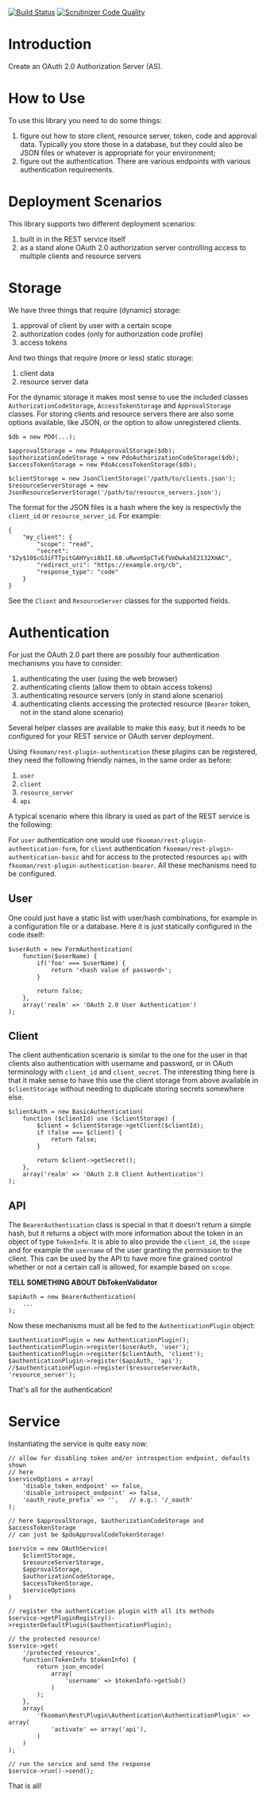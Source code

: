[![Build Status](https://travis-ci.org/fkooman/php-lib-oauth.svg)](https://travis-ci.org/fkooman/php-lib-oauth)
[![Scrutinizer Code Quality](https://scrutinizer-ci.com/g/fkooman/php-lib-oauth/badges/quality-score.png?b=master)](https://scrutinizer-ci.com/g/fkooman/php-lib-oauth/?branch=master)

# Introduction
Create an OAuth 2.0 Authorization Server (AS). 

# How to Use
To use this library you need to do some things:

1. figure out how to store client, resource server, token, code and approval
   data. Typically you store those in a database, but they could also be JSON
   files or whatever is appropriate for your environment;
2. figure out the authentication. There are various endpoints with various 
   authentication requirements.

# Deployment Scenarios
This library supports two different deployment scenarios:

1. built in in the REST service itself
2. as a stand alone OAuth 2.0 authorization server controlling access to 
   multiple clients and resource servers

# Storage
We have three things that require (dynamic) storage:

1. approval of client by user with a certain scope
2. authorization codes (only for authorization code profile)
3. access tokens

And two things that require (more or less) static storage:

1. client data
2. resource server data

For the dynamic storage it makes most sense to use the included classes
 `AuthorizationCodeStorage`, `AccessTokenStorage`  and `ApprovalStorage`
classes. For storing clients and resource servers there are also some options 
available, like JSON, or the option to allow unregistered clients.

    $db = new PDO(...);
    
    $approvalStorage = new PdoApprovalStorage($db);
    $authorizationCodeStorage = new PdoAuthorizationCodeStorage($db);
    $accessTokenStorage = new PdoAccessTokenStorage($db);

    $clientStorage = new JsonClientStorage('/path/to/clients.json');
    $resourceServerStorage = new JsonResourceServerStorage('/path/to/resource_servers.json');

The format for the JSON files is a hash where the key is respectivly the 
`client_id` or `resource_server_id`. For example:

    {
        "my_client": {
            "scope": "read",
            "secret": "$2y$10$cG3iFTTpitGAHYyci8bII.68.uRwvmSpCTvEfVmDwka5E2132XmAC",
            "redirect_uri": "https://example.org/cb",
            "response_type": "code"
        }
    }

See the `Client` and `ResourceServer` classes for the supported fields.

# Authentication
For just the OAuth 2.0 part there are possibly four authentication mechanisms 
you have to consider:

1. authenticating the user (using the web browser)
2. authenticating clients (allow them to obtain access tokens)
3. authenticating resource servers (only in stand alone scenario)
4. authenticating clients accessing the protected resource (`Bearer` token, 
   not in the stand alone scenario)

Several helper classes are available to make this easy, but it needs to be 
configured for your REST service or OAuth server deployment.

Using `fkooman/rest-plugin-authentication` these plugins can be registered, 
they need the following friendly names, in the same order as before:

1. `user`
2. `client`
3. `resource_server`
4. `api`

A typical scenario where this library is used as part of the REST service is 
the following:

For `user` authentication one would use 
`fkooman/rest-plugin-authentication-form`, for `client` authentication 
`fkooman/rest-plugin-authentication-basic` and for access to the protected 
resources `api` with `fkooman/rest-plugin-authentication-bearer`. All these
mechanisms need to be configured.

## User
One could just have a static list with user/hash combinations, for example
in a configuration file or a database. Here it is just statically configured
in the code itself:

    $userAuth = new FormAuthentication(
        function($userName) {
            if('foo' === $userName) {
                return '<hash value of password>';
            }

            return false;
        },
        array('realm' => 'OAuth 2.0 User Authentication')
    );

## Client
The client authentication scenario is similar to the one for the user in that
clients also authentication with username and password, or in OAuth terminology
with `client_id` and `client_secret`. The interesting thing here is that it 
make sense to have this use the client storage from above available in 
`$clientStorage` without needing to duplicate storing secrets somewhere else.

    $clientAuth = new BasicAuthentication(
        function ($clientId) use ($clientStorage) {
            $client = $clientStorage->getClient($clientId);
            if (false === $client) {
                return false;
            }

            return $client->getSecret();
        },
        array('realm' => 'OAuth 2.0 Client Authentication')
    );

## API
The `BearerAuthentication` class is special in that it doesn't return a simple
hash, but it returns a object with more information about the token in an 
object of type `TokenInfo`. It is able to also provide the `client_id`, the 
`scope` and for example the `username` of the user granting the permission to
the client. This can be used by the API to have more fine grained control 
whether or not a certain call is allowed, for example based on `scope`. 

**TELL SOMETHING ABOUT DbTokenValidator**

    $apiAuth = new BearerAuthentication(
        ...
    );

Now these mechanisms must all be fed to the `AuthenticationPlugin` object:

    $authenticationPlugin = new AuthenticationPlugin();
    $authenticationPlugin->register($userAuth, 'user');
    $authenticationPlugin->register($clientAuth, 'client');
    $authenticationPlugin->register($apiAuth, 'api');
    //$authenticationPlugin->register($resourceServerAuth, 'resource_server');

That's all for the authentication!

# Service
Instantiating the service is quite easy now:

    // allow for disabling token and/or introspection endpoint, defaults shown
    // here
    $serviceOptions = array(
        'disable_token_endpoint' => false,
        'disable_introspect_endpoint' => false,    
        'oauth_route_prefix' => '',   // e.g.: '/_oauth'
    );
 
    // here $approvalStorage, $authorizationCodeStorage and $accessTokenStorage
    // can just be $pdoApprovalCodeTokenStorage!
   
    $service = new OAuthService(
        $clientStorage,
        $resourceServerStorage,
        $approvalStorage,
        $authorizationCodeStorage,
        $accessTokenStorage,
        $serviceOptions
    )

    // register the authentication plugin with all its methods
    $service->getPluginRegistry()->registerDefaultPlugin($authenticationPlugin); 

    // the protected resource!
    $service->get(
        '/protected_resource',
        function(TokenInfo $tokenInfo) {
            return json_encode(
                array(
                    'username' => $tokenInfo->getSub()
                )
            );
        },
        array(
            'fkooman\Rest\Plugin\Authentication\AuthenticationPlugin' => array(
                'activate' => array('api'),
            )
        )
    );

    // run the service and send the response
    $service->run()->send();

That is all!
